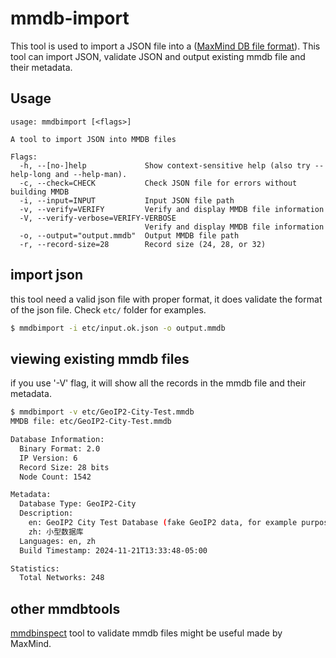 # mmdb-import 
This tool is used to import a JSON file into a ([MaxMind DB file format](https://github.com/maxmind/MaxMind-DB)). This tool can import JSON, validate JSON and output existing mmdb file and their metadata.

## Usage
```
usage: mmdbimport [<flags>]

A tool to import JSON into MMDB files

Flags:
  -h, --[no-]help             Show context-sensitive help (also try --help-long and --help-man).
  -c, --check=CHECK           Check JSON file for errors without building MMDB
  -i, --input=INPUT           Input JSON file path
  -v, --verify=VERIFY         Verify and display MMDB file information
  -V, --verify-verbose=VERIFY-VERBOSE  
                              Verify and display MMDB file information
  -o, --output="output.mmdb"  Output MMDB file path
  -r, --record-size=28        Record size (24, 28, or 32)
```

## import json
this tool need a valid json file with proper format, it does validate the format of the json file. Check `etc/` folder for examples.
```bash
$ mmdbimport -i etc/input.ok.json -o output.mmdb
```


## viewing existing mmdb files
if you use '-V' flag, it will show all the records in the mmdb file and their metadata.
```bash
$ mmdbimport -v etc/GeoIP2-City-Test.mmdb
MMDB file: etc/GeoIP2-City-Test.mmdb

Database Information:
  Binary Format: 2.0
  IP Version: 6
  Record Size: 28 bits
  Node Count: 1542

Metadata:
  Database Type: GeoIP2-City
  Description:
    en: GeoIP2 City Test Database (fake GeoIP2 data, for example purposes only)
    zh: 小型数据库
  Languages: en, zh
  Build Timestamp: 2024-11-21T13:33:48-05:00

Statistics:
  Total Networks: 248
```

## other mmdbtools
[mmdbinspect](https://github.com/maxmind/mmdbinspect) tool to validate mmdb files might be useful made by MaxMind.
